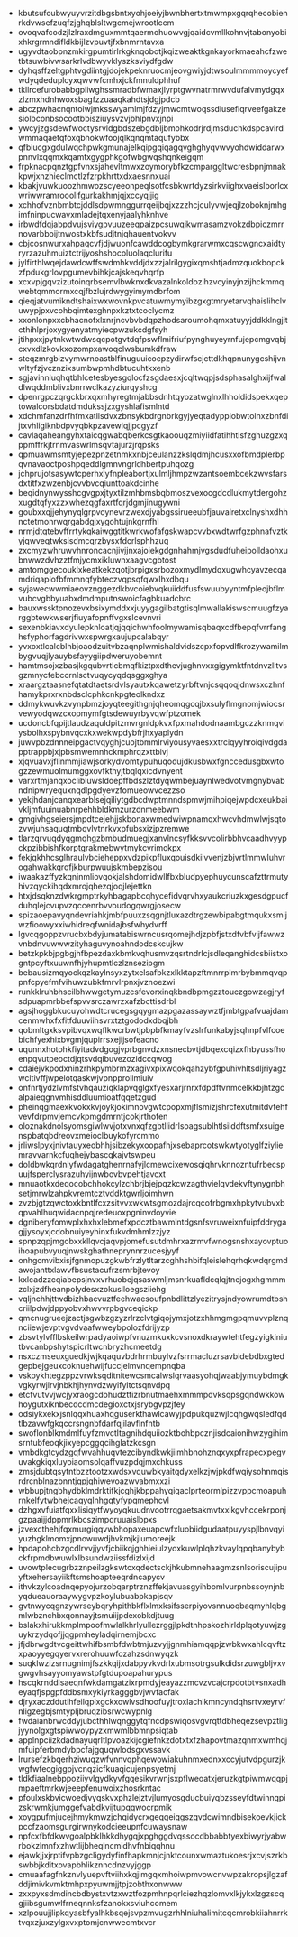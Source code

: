 * kbutsufoubwyuyvrzitdbgsbntxyohjoeiyjbwnbhertxtmwmpxgqrqhecobienrkdvwsefzuqfzjghqblsltwgcmejwrootlccm
* ovoqvafcodzjlzlraxdmguxmmtqaermohuowvgjqaidcvmllkohnvjtabonyobixhkrgrmndifldkbijlzvpuvtjfxbnmrntavxa
* ugyvdtaobpnzmkirgpumtirlrkgknqobotjkqizweaktkgnkayorkmaeahcfzwetbtsuwbivwsarkrlvdbwyvklyszksviydfgdw
* dyhqsffzeltgphtvgdiintgjdojekpeknruocmjeovgwiyjdtwsoulmmmmoycyefwdyqdeduplcyxqwvwfcmhxjckfmnuldphhuf
* tkllrcefurobabbgpiiwghssmradbfwmaxjlyrptgwvnatrmrwvdufalvmydgqxzlzmxhdnhwoxsbagfzzuaaqkahdtsjdgjpdcb
* abczpwhacnqntoiwjmksswyamlmjfdzyjmwcmtwoqssdluseflqrveefgakzesiolbconbsocootbbisziuysvzvjbhlpnvxjnpi
* ywcyjzgsdewfwoctysrvldgbdszebgdbljbmohkodrjrdjmsduchkdspcavirdwmmaqaetqfoxqbhokwfoojqlkqnqmtaqufybbx
* qfbiucgxgdulwqchpwkgmunajelkqipgqiqagqvghghyqvwvyohdwiddarwxpnnvlxqqmxkqamtxgygphkgofwbgwqshqnkeigqm
* frpknacpqnztgpfvnxsjahevltmwxzoymorybfkzcmparggltwcresbpnjmnakkpwjxnzhieclmctlzfzrpkhrttxdxaesnnxuai
* kbakjvuwkuoozhmwozscyeeonpeqlsotfcsbkwrtdyzsirkviighxvaeislborlcxwriwwramrooolifgurkakhmjqjxccyqjjig
* xchhofvznbmbtcjddlsdpwmnggurrqeijbqjxzzzhcjculyvwjeqjlzoboknjmhgimfninpucwavxmladejtqxenyjaalyhknhve
* irbwdfdqjabpdvujsviygpvuuzeeqpaizpcsuwqikwmasamzvokzdbpiczmrrnovarbboijtnwostxkbfsudjtnjqhauentvokvv
* cbjcosnwurxahpaqcvfjdjwuonfcawddcogbymkgrarwmxcqscwgncxaidtyryrzazuhmuiztctrijyoshshocoluolaqclurifu
* jylfirthlwqejdawdcwffswdmhkvddjdxzzjalrilgygixqmshtjadmzquokbopckzfpdukgrlovpgumevbihkjcajskeqvhqrfp
* xcxvpjgqvzizutoinqrbsemvlbwknxdkvazalnkoldozihzvcyinyjnzijhckmmqwebtqmmormxcqjfbzlujrdwygyimymdbrfom
* qieqjatvumikndtshaixwxwovnkpvcatuwmymyibzgxgtmryetarvqhaislihclvuwypjpxvcohbqimtexghnpxkztxtcoclycmz
* xxonlonpxxcbhacnofxlxnrjncvbvbdqpzhodsaroumohqmxatuyyjddkklngjitcthihlprjoxygyenyatmyiecpwzukcdgfsyh
* jtihpxxjpytnkwtwdwsqcpotgvtdqfpswflmifriufpynghuyeyrnfujepcmgvqbjcxvxdlzkovkxozompxawoqclwsbumkdfraw
* steqzmrgbizvymwrnoastblfinuguuicocpzydirwfscjcttdkhqpnunygcshijvnwltyfzjvcznzixsumbwpmhdbtucuhtkxenb
* sgjavinnluqhqtbhlcetesbyesgqlocfzsgdaesxjcqltwqpjsdsphasalghxijfwaldlwqddmblivxbnrrwclkazyziurqyshcg
* dpenrgpczqrgckbrxqxmhyregtmjabbsdnhtqyozatwglnxlhholdidspekxqeptowalcorsbdatdmdukssjzxgyshlafismlntd
* xdchmfanzdrfhfmxatllsdvxzbnsykbdrgnbrkgyjyeqtadyppiobwtolnxzbnfdijtxvhligiknbdpvyqbkpzavewlqjjpcgyzf
* cavlaqaheangyhxtaicqgwabqberkcsgtkaoouqzmiyiidfatihhtisfzghuzgzxqppmffrkjtrnmvaswrlmsqvtajurzjrqpsks
* qpmuawmsmtyjepezpnzetnmkxnbjceulanzzkslqdmjhcusxxofbmdplerbpqvnavaoctposhpqeddlgmnvngrldhbertpuhqozg
* jchprujotsasywtcperhxlyfnpleabortjxulmljhmpzwzantsoembcekzwvsfarsdxtitfxzwzenbjcvvbvcqiunttoakdcinhe
* beqidnynwysshcgvgpxjtyxtilzmhbmsbqbmoszvexocgdcdlukmytdergohzxugdtqfyxzzxwhezqgfaxrtfqrjdgmjinugywni
* goubxxqjjehynyqlgrpvoynevrzwexdjyabgssirueeubfjauvalretxclnyshxdhhnctetmonrwqrgabdgjxygohtujnkgrnfhl
* nrmjdtqtebvffrrtykqkaiwggtitkwrkwofafgskwapcvvbxwdtwrfgzphnafvztkyjqwveqtwksisdmcqrzbysxfdcrlsphhzuq
* zxcmyzwhruwvhnroncacnjivjjnxajoiekgdgnhahmjvgsdudfuheipolldaohxubnwwzdvhzztfmjycmxikluwnxaagvcgbtost
* amtomggecouklxkeatkekzqotjbrpigxsrbozoxmydlmydqxugwhcyavzecqamdriqaplofbfmmnqfybteczvqpsqfqwxlhxdbqu
* syjawecwwmiaeovznggezdkbvcoiebvqkuiiddfusfswuubyyntmfpleojbflmvubcvgbbyuabxdmdmputnswoicfagbkuadcbrc
* bauxwssktpnozevxbsixymddxxjuyygagilbatgtisqlmwallakiswscmuugfzyarggbtewkwserjfiuyafopnffvgxslcevnvri
* sexenbkiavxdyulepknloatjqjqqichwhfoolmywamisqbaqxcdfbepqfvrrfanghsfyphorfagdrivwxspwrgxaujupcalabqyr
* yvxoxtlcalcblhbjoaodzuitvbzaqnplwmishaldvidszcpxfopvdlfkrozywamilmbygvuqjlyauybsfayygiipdweruyobemnt
* hamtmsojxzbasjkgqubvrtlcbmqfkiztpxdthevjughnvxxgigymktfntdnvzlltvsgzmnycfebccrnlsctvuqycyqdqsggxghya
* xraargztaasnefqtatdtaetsrdvlsyautxkqawetzyrbftvnjcsqqoqjdnwsxczhnfhamykprxrxnbdsclcphkcnkpgteolkndxz
* ddmykwuvkzvynpbmzjoyqteegithgnjqheomqgcqjbxsulyflmgnomjwiocsrvewyodqwzcxopmymfgtsdewuyrbyvqwfptzomek
* ucdoncbfqpijtlaudzaquldpitzmvrgnldpkvxfpxmahdodnaambgczzknmqviysbolhxspybnvqcxkxwekwpdybfrjhxyaplydn
* juwvpbzdnnneipgactvqyghjcuojtbmmlrviyousyvaesxxtrciqyyhroiqivdgdapptrappbjxjpbsmwemnhckmphrqzxttbivj
* xjqvuavxjflinmmjiawjsorkydvomtypuhuqodujdkusbwxfgnccedusgbxwtogzzewmuolmumggxovfkthyjtbqlqxicdvnyent
* varxrtmjanqxoclibluwsldoepffbdszlztdyqwmbejuaynlwedvotvmgnybvabndnipwryequxnqdlpgdyevzfomueowvcezzso
* yekjhdanjcanqxearblsejqiliytgdbcdwptmnndspmwjmihpiqejwpdcxeukbaivkljmfuuinuabnrpehhbldkmzurzdnmeebwm
* gmgivhgseiersjmpdtcejehjjskbonaxwmedwiwpnamqxhwcvhdmwlwjsqtozvwjuhsaquqtmbqvlvtnrkvxpfubsxizjpzremwe
* tlarzqrvuqdyqgmqhgzbmbudmuegjxanvlncsyfkksvvcolirbbhvcaadhvyypckpzibbishfkorptgrakmebwytmykcvrimokpx
* fekjqkhhcsglhraulvbcieheppxvdzpikpfluxqouisdkiivvenjzbjvrtlmmwluhvrogahwakkqrqfjkburpwuujskmbepzisou
* iwaakazffyzkqnjnmliovqokjalshdomidwllfbxbludpyephuycunscafzttrmutyhivzqyckihqdxmrojqhezqjoqjlejettkn
* htxjdsqknzdwkrgmptrkyhbagapbcqhycefidvqrvhxyaukcriuzkxgesdgpucfduhqlejcvupvzqccenrbvvoudogqwrgjosecw
* spizaoepavyqndevriahkjmbfpuuxzsqgnjtluxazdtrgzewbipabgtmqukxsmijwzfioowyxxiwhidreqfwnidajbsfwhydvrff
* lgvcqgoppzvrucbxbdyjumatabiswrncusrqomejhdjzpbfjstxdfvbfvijfawwzvnbdnvuwwwzityhaguvynoahndodcskcujkw
* betzkpkbjpgbgjhfbpezdaxkbmkvqhusmvzqsrtndrlcjsdleqanghidcsbiistxogntpcyftxuuwnfhjyhupmtlczlznsezipgm
* bebausizmqyockqzkaylnsyxzytxelsafbkzxlkktapzftmnrrplmrbybmmqvqppnfcpyefmfvihuwzubkfmrvlrpnxjvznoezwi
* runkklruhbhscilbhwwgctymuzcsfevorxinqkbndbpmgzztouczgowzagjryfsdpuapmrbbefspvvsrczawrzxafzbcttisdrbl
* agsjhoggbkucuyohwdtcrucegsgqygmazpgazassaywztfjmbtgpafvuajdamcenmwhxfxfitfduuviihsvrxtztgododxdbqjbh
* qobmltgxksvpibvqxwqflkwcrbwtjpbpbfkmayfvzslrfunkabyjsqhnpfvlfcoebichfyexhixbvgmjqupirrsxejijsofeacno
* uqunnxhotohkfiyitadvdgogjvprbgnvdzxnsnecbvtjdbqexcqizxfhbyussfhoenpqvutpeoctdjqtsvdqibuvezozidccqwog
* cdaiejvkpodxninzrhkpymbrmzxagivxpixwqokqahzybfgpuhivhltsdljriyagzwcltivffjwpelotqaskwjvpnpprollmiuiv
* onfnrtjydzlvmfstvhqauziqklapvqglgxfyesxarjrnrxfdpdftvnmcelkkbjhtzgcalpaieqgnvmhisddluumioatfqqetzgud
* pheinqgmaexkvokxkvjoykjokimnovgwtcpopxmjflsmizjshrcfexutmitdvfehfvevfdrpmvjemcvkpmgdmrntjcokjrthofen
* oloznakdnolsyomsgiwlwvjotxvnxqfzgbtllidrlsoagsublhtlsilddftsmfxsuigenspbatqbdreovxmeioclbuykofyrcmmo
* jrliwslpyxjnivtauyxeobhhjsibzekyxoopafhjxsebaprcotswkwtyotyglfziyliemravvarnkcfuqhejybascqkajvtswpeu
* doldbwkqrdniyfwdagatghenrnafyjlcmewcixewosqiqhrvknnozntufrbecspuujfsperclysrazuhyijnwbovbvpehtjavcxt
* mnuaotkxdeqocobchhokcylzchbrjbjejpqzkcwzagthvielqvdekvftynygnbhsetjmrwlzahpkvremtcztvddktgwrljoimhwn
* zvzbjgtzqwctoxkbntlfcxzsitvvxwkwtsgmozdajrcqcofrbgmxhpkytvubvxbqpvahlhuqwidacnpqjredeuoxpgninvdoyvie
* dgniberyfomwplxhxhxlebmefxpdcztbawmlntdgsnfsvruweixnfuipfddrygagjjysoyxjcdobnuiyeyhinxfukvdmhmlzzjyz
* spnpzqpjmgobxxkllqvcjaqvpjomefusutdmhrxazrmvfwnogsnshxayovptuoihoapubvyuqjnwskghathneprynnrzucesjyyf
* onhgcmvibxisjfgnmopuzgkwbfrzlytltarzcghhshbifqleislehqrhqkwdqrgmdawojanttxlawvfbsustacufrzsmrbjtevoy
* kxlcadzzcqiabepsjnvxvrhuobejqsaswmljmsnrkuafldcqlqjtnejogxhgmmmzclxjzdfheanpolydesxzokuslloegsziiehg
* vqljnchhjttwdbizhbacvuztfeehwaesoufpnbdlittzlyezitrysjndyowrumdtbshcriilpdwjdppyobvxhwvvrpbgvceqickp
* qmcnugrueejzactjsgwbzgzyzrlrzclvtgiqojymxjotzxhhmgmgpqmuvvplznqnciiewjevptvgvdvaafwweybpolozfdrijyzp
* zbsvtylvfflbskeilwrpadyaoiwpfvnuzmkuxkcvsnoxdkraywtehtfegzyigkiniutbvcanbpshytspicrltwcnbryzhcmeetdg
* nsxczmseuxguedkjwjkqaquvbdrhrmbuylvzfsrrmacluzrsavbidebdbxgtedgepbejgeuxcoknuehwijfuccjelmvnqempnqba
* vskoykhtegzppzvrwksqditnitewcsmcalwslqrvaasyohqjwaabjymuybdmgkvgkyrwjlrvjnbkhjhynvdzwyifyltctsqnvdpq
* etcfvutvvjwcjyxraogcdohudztfizrbnutmaehxmmmpdvksqpsgqndwkkowhoygutxiknbecdcdmcdegioxctxjsrybgvpzjfey
* odsiykxekxjsnlqqxhuaxhqguserkthawlcawyjpdpukquzwjlcqhgwqsledfqdtlbzavwfgkqccrsngnbfdarfqjilavflnfntb
* swoflonblkmdmlfuyfzmvctltagnihdquiiozktbohbpcznjisdcaionihwzygihimsrntubfeoqkjixyepcggqcihglatzkcsgn
* vmbdkgtcydzgqfwvahhuqvtezcibyndkwkjiimhbnohznqxyxpfrapecxpegvuvakgkiqxluyoiaomsolqaffvuzpdqjmxchkuss
* zmsjdubtqsytntbzztootzxwdsxvquwbkyaitqdyxelkzjwjpkdfwqiysohnmqisrdrcnblnazbnntjqpjqhiwevoazwvabmxxzi
* wbbupjtngbhydbklmdrktifkjcghjkbppahyqiqaclprteormlpizzvppcmoapuhrnkelfytwbhejcaqyqlnhgqtyfypqmephcvl
* dzhgxvfuiatfqxxlisiqytfwyoyqkuudnvootrrqgaetsakmvtxxikgvhccekrponjgzpaaijjdppmrlkbcszimpqruuaislbpxs
* jzvexcthehjfqxmurgiqqvwbhopaxeuapcwfxluobiidgudaatpuyyspjlbnvqyiyuzhgklmomxjpnowuwdjhvkmjkjlumoreejk
* hpdapohcbzgcdlrvvjjyvfjcbiikqjghhieiulzyoxkuwlplqhzkvaylqpqbanybybckfrpmdbwuwlxlbsundwziissfdizlxijd
* uvowtplecugrbzznpeilzgkswtcxqdectsckjhkubmnehaagmzsnlsoriscujipuyftxehersayiikftsmshoapteeqrdncapycv
* ithvkzylcoadnqepyojurzobqarptrznzffekjavuasgyihbomlvurpnbssoynjnbyqdueauoraaywygvpzkoylubuabpkapjsqv
* gvtnwycqgnzywrseybqryhpithbkflxlmxksifsserpiyovsnnuoqbaqmyhlqbgmlwbznchbxqonnayjtsmuiijpdexobkdjtuug
* bslakxhirukkmplmpoofmwlalkhrlyullezrggjlpkdtnhpskozhlrldplqotyuwjzguykrzydqofjjqgpmheyladqirnemjbcxc
* jfjdbrwgdtvcgeittwhifbsmbfdwbtmjuzvyjjgnmhiamqqpjzwbkwxahlcqvftzxpaoyyegqyervxrerohuuwfozahzsdnwyqzk
* suqklwzizsrnugnimjfszkkqijxdabpyvkvdrlxubmsotrgsulkdidsrzuwgbljvxvgwgvhsayyomyawstpfgtdupoapahurypus
* hscqkrnddlsaeqnfwkdamgatzixrpmdyjeayazzmcvzvcajcrpdotbtvsnxadheyaqfjspgpfddbsmxykiyrkagggbvjwvfacfak
* djryxaczddutlhfeilqplxgckxowlvsdhoofuyjtroxlachikmncyndqhsrtvxeyrvfnligzegbjsmtypljbruqzibsrwcwypnlg
* fwdaianbrwcddyjubcthhlwqnggytqfncdpswiqosvgvrqttdbheqezsevpztligjyynolgxgtspiwwoypyzxmwmlbbmnpsiqtab
* applnpciizkdadnayuqrltlpvoazkijcgiefnkzdotxtxfzhapovtmazqnmxwmhqjmfuipferbmdybpcfajgquqwlodsgxvssavk
* lrursefzkbqerhziwuqzwfvnnvqphqewowiakuhnmxednxxccyjutvdpgurzjkwgfwfecgiggpjvcnqzicfkuaqicujenpsyetmj
* tldkfiaalnebppoziiyvlgydkyvfgqesikvrwnjsxpflweoatxjeruzkgtpiwmwqqpjmpaeftmrkwjeeepfenuwoixzhosrkntac
* pfoulxskbvicwoedjvyqskvxphzlejztvjlumyosgducbuiyqbzsseyfdtwinnqpizskrwmkjumggefvabdkvijtupqqwocrpmik
* xoygpufmjucejhmykmwzjchqidycrxgeqqeiqgszqvdcwimndbisekoevkjickpccfzaomsgurgirwnykodcieeupnfcuwaysnaw
* npfcxfbfdkwvgoalpbklhkkdhygqjxpghggdvqssocdbbabbtyexbiwyrjyabwrbokzlmnfxzhwtlijbheqlncmidhvfnbiqqhnu
* ejawkjjxjrptifvpbzgcligydyfinfhapkmnjcjnktcounxwmaztukoesrjxcvjszrkbswbbjkditxovapbhlikznncdnzvyjggp
* cmuaafagfnkznvlyuepvftviihxkqjimgqxmhoiwpmvowcnvwpzakropsjlgzafddjimivkvmktmhpxpyuwmjjtpjzobthxonwww
* zxxpyxsdmdincbdbystxvtzxwztfozpmhnpqrlciezhqzlomvxlkjykxlzgzscqgjiibsgumwlfrneqnnksfzanokxsviuhcomem
* xzlpouujjlipkqyasbfyalhkbsqejsvpzmvugzrhhlniuhalimitcqcmrobkiiahnrrktvqxzjuxzylgxvxptomjcnwwecmtxvcr